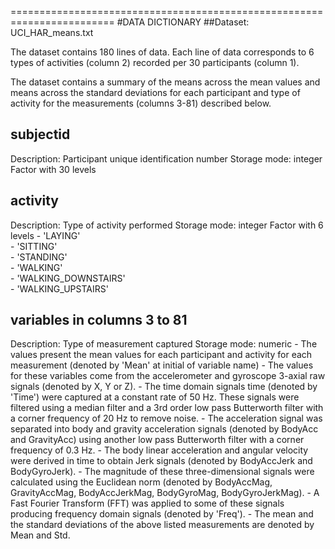 ========================================================================
#DATA DICTIONARY 
##Dataset: UCI_HAR_means.txt

The dataset contains 180 lines of data. Each line of data corresponds to 6 types of activities (column 2) recorded per 30 participants (column 1).

The dataset contains a summary of the means across the mean values and means across the standard deviations for each participant and type of activity for the measurements (columns 3-81) described below. 

##   subjectid
   Description: Participant unique identification number
   Storage mode: integer
   Factor with 30 levels

##   activity
   Description: Type of activity performed
   Storage mode: integer
   Factor with 6 levels
 	- 'LAYING'                      
 	- 'SITTING'                   
	- 'STANDING'                    
	- 'WALKING'                     
	- 'WALKING_DOWNSTAIRS'          
	- 'WALKING_UPSTAIRS'            

##   variables in columns 3 to 81
   Description: Type of measurement captured
   Storage mode: numeric
	- The values present the mean values for each participant and activity for each measurement (denoted by 'Mean' at initial of variable name)
 	- The values for these variables come from the accelerometer and gyroscope 3-axial raw signals (denoted by X, Y or Z).
 	- The time domain signals time (denoted by 'Time') were captured at a constant rate of 50 Hz. These signals were filtered using a median filter and a 3rd order low pass Butterworth filter with a corner frequency of 20 Hz to remove noise. 
 	- The acceleration signal was separated into body and gravity acceleration signals (denoted by BodyAcc and GravityAcc) using another low pass Butterworth filter with a corner frequency of 0.3 Hz. 
 	- The body linear acceleration and angular velocity were derived in time to obtain Jerk signals (denoted by BodyAccJerk and BodyGyroJerk). 
 	- The magnitude of these three-dimensional signals were calculated using the Euclidean norm (denoted by BodyAccMag, GravityAccMag, BodyAccJerkMag, BodyGyroMag, BodyGyroJerkMag). 
 	- A Fast Fourier Transform (FFT) was applied to some of these signals producing frequency domain signals (denoted by 'Freq'). 
 	- The mean and the standard deviations of the above listed measurements are denoted by Mean and Std.
	
